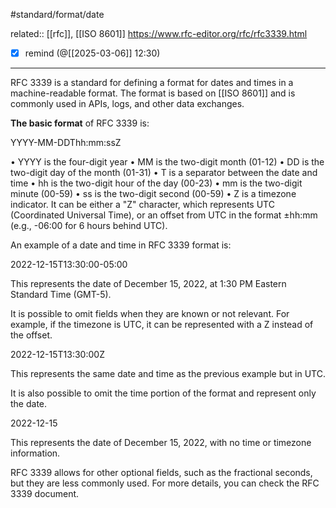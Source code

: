 #standard/format/date

related:: [[rfc]], [[ISO 8601]]
https://www.rfc-editor.org/rfc/rfc3339.html

- [x] remind (@[[2025-03-06]] 12:30)
___
RFC 3339 is a standard for defining a format for dates and times in a
machine-readable format. The format is based on [[ISO 8601]] and is commonly used
in APIs, logs, and other data exchanges.

**The basic format** of RFC 3339 is:

YYYY-MM-DDThh:mm:ssZ

• YYYY is the four-digit year
• MM is the two-digit month (01-12)
• DD is the two-digit day of the month (01-31)
• T is a separator between the date and time
• hh is the two-digit hour of the day (00-23)
• mm is the two-digit minute (00-59)
• ss is the two-digit second (00-59)
• Z is a timezone indicator. It can be either a "Z" character, which
represents UTC (Coordinated Universal Time), or an offset from UTC in the
format ±hh:mm (e.g., -06:00 for 6 hours behind UTC).

An example of a date and time in RFC 3339 format is:

2022-12-15T13:30:00-05:00

This represents the date of December 15, 2022, at 1:30 PM Eastern Standard
Time (GMT-5).

It is possible to omit fields when they are known or not relevant. For
example, if the timezone is UTC, it can be represented with a Z instead of
the offset.

2022-12-15T13:30:00Z

This represents the same date and time as the previous example but in UTC.

It is also possible to omit the time portion of the format and represent
only the date.

2022-12-15

This represents the date of December 15, 2022, with no time or timezone
information.

RFC 3339 allows for other optional fields, such as the fractional seconds,
but they are less commonly used. For more details, you can check the RFC
3339 document.
